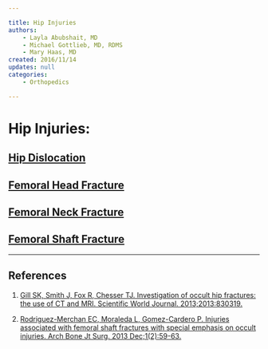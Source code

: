 ```yaml
---

title: Hip Injuries
authors:
    - Layla Abubshait, MD
    - Michael Gottlieb, MD, RDMS
    - Mary Haas, MD
created: 2016/11/14
updates: null
categories:
    - Orthopedics

---
```


# Hip Injuries:

## [Hip Dislocation](/cards/hip-injuries-hip-dislocation)
## [Femoral Head Fracture](/cards/hip-injuries-femoral-head-fracture)
## [Femoral Neck Fracture](/cards/hip-injuries-femoral-neck-fracture)
## [Femoral Shaft Fracture](/cards/hip-injuries-femoral-shaft-fracture)

---

## References

1. [Gill SK, Smith J, Fox R, Chesser TJ. Investigation of occult hip fractures: the use of CT and MRI. Scientific World Journal. 2013;2013:830319.](https://www.ncbi.nlm.nih.gov/pubmed/?term=23476147)

2. [Rodriguez-Merchan EC, Moraleda L, Gomez-Cardero P. Injuries associated with femoral shaft fractures with special emphasis on occult injuries. Arch Bone Jt Surg. 2013 Dec;1(2):59-63.](https://www.ncbi.nlm.nih.gov/pubmed/?term=25207289)

